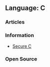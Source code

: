 ## Language: C


### Articles


### Information
- [Secure C](https://cs.lmu.edu/~ray/notes/securec/)



### Open Source

